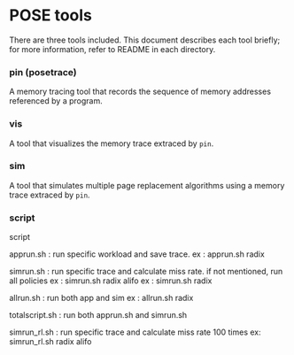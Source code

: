 # POSE tools

There are three tools included.
This document describes each tool briefly;
for more information, refer to README in each directory.

### pin (posetrace)
A memory tracing tool that records the sequence of memory addresses
referenced by a program.

### vis
A tool that visualizes the memory trace extraced by `pin`.

### sim
A tool that simulates multiple page replacement algorithms using
a memory trace extraced by `pin`.

### script
script 

apprun.sh : run specific workload and save trace.
ex : apprun.sh radix

simrun.sh : run specific trace and calculate miss rate.
if not mentioned, run all policies
ex : simrun.sh radix alifo
ex : simrun.sh radix 

allrun.sh : run both app and sim
ex : allrun.sh radix

totalscript.sh : run both apprun.sh and simrun.sh

simrun_rl.sh : run specific trace and calculate miss rate 100 times
ex: simrun_rl.sh radix alifo


